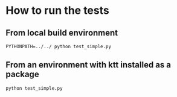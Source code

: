 # How to run the tests

## From local build environment

```
PYTHONPATH=../../ python test_simple.py
```

## From an environment with ktt installed as a package

```
python test_simple.py
```
